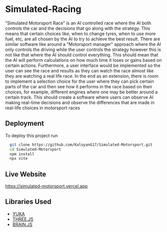 
# Simulated-Racing

“Simulated Motorsport Race” is an AI controlled race where the AI both controls the car and the decisions that go along with the strategy. This means that certain choices like, when to change tyres, when to use more fuel, etc, are all chosen by the AI to try to achieve the best result. There are similar software like around a "Motorsport manager" approach where the AI only controls the driving while the user controls the strategy however this is not like that where the AI should control everything. This should mean that the AI will perform calculations on how much time it loses or gains based on certain actions. Furthermore, a user interface would be implemented so the user can see the race and results as they can watch the race almost like they are watching a real life race. In the end as an extension, there is room to implement a selection choice for the user where they can pick certain parts of the car and then see how it performs in the race based on their choices, for example, different engines where one may be better around a certain track. This should create a software where users can observe AI making real-time decisions and observe the differences that are made in real-life choices in motorsport races






## Deployment

To deploy this project run

```bash
  git clone https://github.com/KaloyanG17/Simulated-Motorsport.git
  cd Simulated-Motorsport
  npm install
  npx vite
```



## Live Website

https://simulated-motorsport.vercel.app


## Libraries Used

 - [YUKA](https://github.com/Mugen87/yuka)
 - [THREE.JS](https://threejs.org)
 - [BRAIN.JS](https://brain.js.org/#/)

